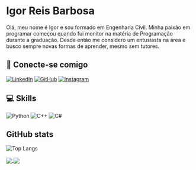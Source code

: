 # Igor Reis Barbosa

Olá, meu nome é Igor e sou formado em Engenharia Civil. Minha paixão em programar começou quando fui monitor na matéria de Programação durante a graduação. Desde então me considero um entusiasta na área e busco sempre novas formas de aprender, mesmo sem tutores. 

## 🔗 Conecte-se comigo

[![LinkedIn](https://img.shields.io/badge/LinkedIn-000?style=for-the-badge&logo=linkedin&logoColor=0E76A8)](https://www.linkedin.com/in/igor-reis-barbosa-4412901b4/)
[![GitHub](https://img.shields.io/badge/GitHub-000?style=for-the-badge&logo=github&logoColor=30A3DC)](https://github.com/Igor-Wolf)
[![Instagram](https://img.shields.io/badge/Instagram-708090?style=for-the-badge&logo=instagram)](https://www.instagram.com/igorreisbarbosa/) 

## 💻 Skills

![Python](https://img.shields.io/badge/Python-000?style=for-the-badge&logo=python)
![C++](https://img.shields.io/badge/C%2B%2B-000?style=for-the-badge&logo=c%2B%2B&logoColor=00599C)
![C#](https://img.shields.io/badge/C%23-000?style=for-the-badge&logo=c-sharp&logoColor=823085)

## GitHub stats

![Top Langs](https://github-readme-stats-git-masterrstaa-rickstaa.vercel.app/api/top-langs/?username=Igor-Wolf&bg_color=000&border_color=30A3DC&title_color=E94D5F&text_color=FFF)




<a href="https://github.com/Igor-Wolf/Programa-de-cadastro-de-produtos">
  <img align="center" src="https://github-readme-stats.vercel.app/api/pin/?username=Igor-Wolf&repo=Programa-de-cadastro-de-produtos" />
</a>

<a href="https://github.com/Igor-Wolf/Programa-de-Hotelaria">
  <img align="center" src="https://github-readme-stats.vercel.app/api/pin/?username=Igor-Wolf&repo=Programa-de-Hotelaria" />
</a>
